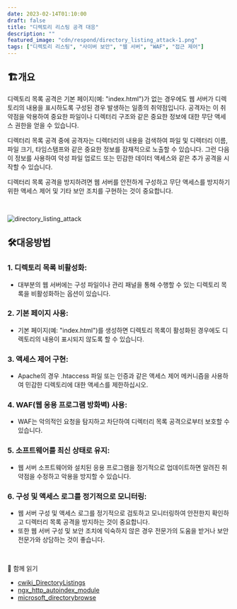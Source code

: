 ```yaml
---
date: 2023-02-14T01:10:00
draft: false
title: "디렉토리 리스팅 공격 대응"
description: ""
featured_image: "cdn/respond/directory_listing_attack-1.png"
tags: ["디렉토리 리스팅", "사이버 보안", "웹 서버", "WAF", "접근 제어"]
---
```


## 🏗️개요

디렉토리 목록 공격은 기본 페이지(예: "index.html")가 없는 경우에도 웹 서버가 디렉토리의 내용을 표시하도록 구성된 경우 발생하는 일종의 취약점입니다. 공격자는 이 취약점을 악용하여 중요한 파일이나 디렉터리 구조와 같은 중요한 정보에 대한 무단 액세스 권한을 얻을 수 있습니다.

<!--more-->

디렉터리 목록 공격 중에 공격자는 디렉터리의 내용을 검색하여 파일 및 디렉터리 이름, 파일 크기, 타임스탬프와 같은 중요한 정보를 잠재적으로 노출할 수 있습니다. 그런 다음 이 정보를 사용하여 악성 파일 업로드 또는 민감한 데이터 액세스와 같은 추가 공격을 시작할 수 있습니다.

디렉터리 목록 공격을 방지하려면 웹 서버를 안전하게 구성하고 무단 액세스를 방지하기 위한 액세스 제어 및 기타 보안 조치를 구현하는 것이 중요합니다.

<br>

![directory_listing_attack](https://blog.plura.io/cdn/respond/directory_listing_attack-1.png)

## 🛠️대응방법

### 1. 디렉토리 목록 비활성화:

- 대부분의 웹 서버에는 구성 파일이나 관리 패널을 통해 수행할 수 있는 디렉토리 목록을 비활성화하는 옵션이 있습니다.

### 2. 기본 페이지 사용:

- 기본 페이지(예: "index.html")를 생성하면 디렉토리 목록이 활성화된 경우에도 디렉토리의 내용이 표시되지 않도록 할 수 있습니다.

### 3. 액세스 제어 구현:

- Apache의 경우 .htaccess 파일 또는 인증과 같은 액세스 제어 메커니즘을 사용하여 민감한 디렉토리에 대한 액세스를 제한하십시오.

### 4. WAF(웹 응용 프로그램 방화벽) 사용:

- WAF는 악의적인 요청을 탐지하고 차단하여 디렉터리 목록 공격으로부터 보호할 수 있습니다.

### 5. 소프트웨어를 최신 상태로 유지:

- 웹 서버 소프트웨어와 설치된 응용 프로그램을 정기적으로 업데이트하면 알려진 취약점을 수정하고 악용을 방지할 수 있습니다.

### 6. 구성 및 액세스 로그를 정기적으로 모니터링:

- 웹 서버 구성 및 액세스 로그를 정기적으로 검토하고 모니터링하여 안전한지 확인하고 디렉터리 목록 공격을 방지하는 것이 중요합니다.
- 또한 웹 서버 구성 및 보안 조치에 익숙하지 않은 경우 전문가의 도움을 받거나 보안 전문가와 상담하는 것이 좋습니다.

<br>

📖 함께 읽기
- [cwiki_DirectoryListings](https://cwiki.apache.org/confluence/display/httpd/DirectoryListings)
- [ngx_http_autoindex_module](https://nginx.org/en/docs/http/ngx_http_autoindex_module.html)
- [microsoft_directorybrowse](https://learn.microsoft.com/en-us/iis/configuration/system.webserver/directorybrowse)
